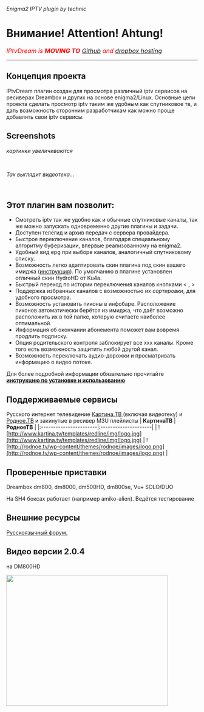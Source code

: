 _Enigma2 IPTV plugin by technic_

# Внимание! Attention! Ahtung! #

<font color='red' size='3'><i>IPtvDream is <b>MOVING TO</b> <a href='https://github.com/technic/iptvdream'>Github</a> and <a href='https://goo.gl/RBXxmJ'>dropbox hosting</a></i></font>


---


## Концепция проекта ##
IPtvDream плагин создан для просмотра различный iptv сервисов на ресиверах Dreambox и других на основе enigma2/Linux. Основные цели проекта сделать просмотр iptv таким  же удобным как спутниковое тв, и дать возможность сторонним разработчикам как можно проще добавлять свои iptv сервисы.
## Screenshots ##
_картинки увеличиваются_

![![](http://kartinatv-dm.googlecode.com/svn/screenshots/thumbnail/channel_list.jpg)](http://kartinatv-dm.googlecode.com/svn/screenshots/channel_list.jpg) ![![](http://kartinatv-dm.googlecode.com/svn/screenshots/thumbnail/infobar.jpg)](http://kartinatv-dm.googlecode.com/svn/screenshots/infobar.jpg)
![![](http://kartinatv-dm.googlecode.com/svn/screenshots/thumbnail/groups.jpg)](http://kartinatv-dm.googlecode.com/svn/screenshots/groups.jpg)
![![](http://kartinatv-dm.googlecode.com/svn/screenshots/thumbnail/epg.jpg)](http://kartinatv-dm.googlecode.com/svn/screenshots/epg.jpg)

_Так выглядит видеотека..._

![![](http://kartinatv-dm.googlecode.com/svn/screenshots/thumbnail/video_infobar.jpg)](http://kartinatv-dm.googlecode.com/svn/screenshots/video_infobar.jpg) ![![](http://kartinatv-dm.googlecode.com/svn/screenshots/thumbnail/video_list.jpg)](http://kartinatv-dm.googlecode.com/svn/screenshots/video_list.jpg)
![![](http://kartinatv-dm.googlecode.com/svn/screenshots/thumbnail/film_search.jpg)](http://kartinatv-dm.googlecode.com/svn/screenshots/film_search.jpg)
![![](http://kartinatv-dm.googlecode.com/svn/screenshots/thumbnail/video_genres.jpg)](http://kartinatv-dm.googlecode.com/svn/screenshots/video_genres.jpg)

## Этот плагин вам позволит: ##
  * Смотреть iptv так же удобно как и обычные спутниковые каналы, так же можно запускать одновременно другие плагины и задачи.
  * Доступен телегид и архив передач с сервера провайдера.
  * Быстрое переключение каналов, благодаря специальному алгоритму буферизации, впервые реализованному на enigma2.
  * Удобный вид epg при выборе каналов, аналогичный спутниковому списку.
  * Возможность легко адаптировать скин плагина под скин вашего имиджа ([инструкция](Skinning#.md)). По умолчанию в плагине установлен отличный скин HydroHD от Ku4a.
  * Быстрый переход по истории переключения каналов кнопками < , >
  * Поддержка избранных каналов с возможностью их _сортировки_, для удобного просмотра.
  * Возможность установить пиконы в инфобаре. Расположение пиконов автоматически  берётся из имиджа, что даёт возможно расположить их в той папке, которую считаете наиболее оптимальной.
  * Информация об окончании абонемента поможет вам вовремя продлить подписку.
  * Опция родительского контроля заблокирует все ххх каналы. Кроме того есть возможность защитить любой другой канал.
  * Возможность переключать аудио-дорожки и просматривать информацию о видео потоке.

Для более подробной информации обязательно прочитайте **[инструкцию по установке и использованию ](Usage#.md)**

## Поддерживаемые сервисы ##
Русского интернет телевидение [Картина.ТВ ](http://kartina.tv)(включая видеотеку) и [Родное.ТВ](http://rodnoe.tv) и закинутые в ресивер M3U плейлисты
| **КартинаТВ** | **РодноеТВ** |
|:-----------------------|:---------------------|
| ![http://www.kartina.tv/templates/redline/img/logo.jpg](http://www.kartina.tv/templates/redline/img/logo.jpg) | ![http://rodnoe.tv/wp-content/themes/rodnoe/images/logo.png](http://rodnoe.tv/wp-content/themes/rodnoe/images/logo.png) |


## Проверенные приставки ##
Dreambox dm800, dm8000, dm500HD, dm800se,
Vu+ SOLO/DUO

На SH4 боксах работает (например amiko-alien). Ведётся тестирование

## Внешние ресурсы ##
[Русскоязычный форум.](http://www.allrussian.info/index.php?page=Thread&threadID=123462)

## Видео версии 2.0.4 ##
на DM800HD

<a href='http://www.youtube.com/watch?feature=player_embedded&v=PvnYHXpo0vw' target='_blank'><img src='http://img.youtube.com/vi/PvnYHXpo0vw/0.jpg' width='425' height=344 /></a>